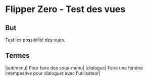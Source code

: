 # Flipper Zero - Test des vues
## But
Test les possibilité des vues.

## Termes
|submenu| Pour faire des sous-menu|
|dialogue| Faire une fenêtre intempestive pour dialoguer avec l'utilisateur|

